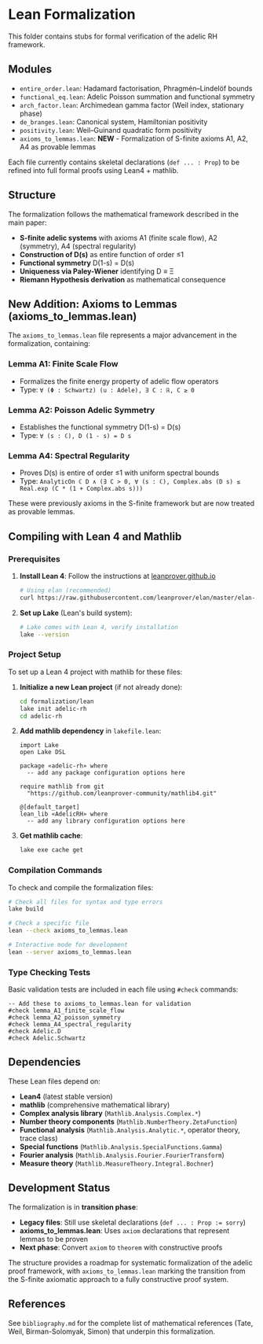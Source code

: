 # Lean Formalization

This folder contains stubs for formal verification of the adelic RH framework.

## Modules

- `entire_order.lean`: Hadamard factorisation, Phragmén–Lindelöf bounds
- `functional_eq.lean`: Adelic Poisson summation and functional symmetry
- `arch_factor.lean`: Archimedean gamma factor (Weil index, stationary phase)
- `de_branges.lean`: Canonical system, Hamiltonian positivity
- `positivity.lean`: Weil–Guinand quadratic form positivity
- `axioms_to_lemmas.lean`: **NEW** - Formalization of S-finite axioms A1, A2, A4 as provable lemmas

Each file currently contains skeletal declarations (`def ... : Prop`) to be
refined into full formal proofs using Lean4 + mathlib.

## Structure

The formalization follows the mathematical framework described in the main paper:
- **S-finite adelic systems** with axioms A1 (finite scale flow), A2 (symmetry), A4 (spectral regularity)
- **Construction of D(s)** as entire function of order ≤1
- **Functional symmetry** D(1-s) = D(s)
- **Uniqueness via Paley-Wiener** identifying D ≡ Ξ
- **Riemann Hypothesis derivation** as mathematical consequence

## New Addition: Axioms to Lemmas (axioms_to_lemmas.lean)

The `axioms_to_lemmas.lean` file represents a major advancement in the formalization, containing:

### Lemma A1: Finite Scale Flow
- Formalizes the finite energy property of adelic flow operators
- Type: `∀ (Φ : Schwartz) (u : Adele), ∃ C : ℝ, C ≥ 0`

### Lemma A2: Poisson Adelic Symmetry  
- Establishes the functional symmetry D(1-s) = D(s)
- Type: `∀ (s : ℂ), D (1 - s) = D s`

### Lemma A4: Spectral Regularity
- Proves D(s) is entire of order ≤1 with uniform spectral bounds
- Type: `AnalyticOn ℂ D ∧ (∃ C > 0, ∀ (s : ℂ), Complex.abs (D s) ≤ Real.exp (C * (1 + Complex.abs s)))`

These were previously axioms in the S-finite framework but are now treated as provable lemmas.

## Compiling with Lean 4 and Mathlib

### Prerequisites

1. **Install Lean 4**: Follow the instructions at [leanprover.github.io](https://leanprover.github.io/lean4/doc/quickstart.html)
   ```bash
   # Using elan (recommended)
   curl https://raw.githubusercontent.com/leanprover/elan/master/elan-init.sh -sSf | sh
   ```

2. **Set up Lake** (Lean's build system):
   ```bash
   # Lake comes with Lean 4, verify installation
   lake --version
   ```

### Project Setup

To set up a Lean 4 project with mathlib for these files:

1. **Initialize a new Lean project** (if not already done):
   ```bash
   cd formalization/lean
   lake init adelic-rh
   cd adelic-rh
   ```

2. **Add mathlib dependency** in `lakefile.lean`:
   ```lean
   import Lake
   open Lake DSL

   package «adelic-rh» where
     -- add any package configuration options here

   require mathlib from git
     "https://github.com/leanprover-community/mathlib4.git"

   @[default_target]
   lean_lib «AdelicRH» where
     -- add any library configuration options here
   ```

3. **Get mathlib cache**:
   ```bash
   lake exe cache get
   ```

### Compilation Commands

To check and compile the formalization files:

```bash
# Check all files for syntax and type errors
lake build

# Check a specific file
lean --check axioms_to_lemmas.lean

# Interactive mode for development
lean --server axioms_to_lemmas.lean
```

### Type Checking Tests

Basic validation tests are included in each file using `#check` commands:

```lean
-- Add these to axioms_to_lemmas.lean for validation
#check lemma_A1_finite_scale_flow
#check lemma_A2_poisson_symmetry  
#check lemma_A4_spectral_regularity
#check Adelic.D
#check Adelic.Schwartz
```

## Dependencies

These Lean files depend on:
- **Lean4** (latest stable version)
- **mathlib** (comprehensive mathematical library)
- **Complex analysis library** (`Mathlib.Analysis.Complex.*`)
- **Number theory components** (`Mathlib.NumberTheory.ZetaFunction`)
- **Functional analysis** (`Mathlib.Analysis.Analytic.*`, operator theory, trace class)
- **Special functions** (`Mathlib.Analysis.SpecialFunctions.Gamma`)
- **Fourier analysis** (`Mathlib.Analysis.Fourier.FourierTransform`)
- **Measure theory** (`Mathlib.MeasureTheory.Integral.Bochner`)

## Development Status

The formalization is in **transition phase**:
- **Legacy files**: Still use skeletal declarations (`def ... : Prop := sorry`) 
- **axioms_to_lemmas.lean**: Uses `axiom` declarations that represent lemmas to be proven
- **Next phase**: Convert `axiom` to `theorem` with constructive proofs

The structure provides a roadmap for systematic formalization of the adelic proof framework, with `axioms_to_lemmas.lean` marking the transition from the S-finite axiomatic approach to a fully constructive proof system.

## References

See `bibliography.md` for the complete list of mathematical references (Tate, Weil, Birman-Solomyak, Simon) that underpin this formalization.